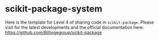 # scikit-package-system

Here is the template for Level 4 of sharing code in `scikit-package`. Please visit for the latest developments and the official documentation here: https://github.com/Billingegroup/scikit-package